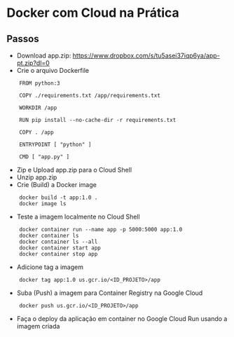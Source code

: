 # Docker com Cloud na Prática

## Passos

- Download app.zip: https://www.dropbox.com/s/tu5asei37iqp6ya/app-pt.zip?dl=0
- Crie o arquivo Dockerfile

```
    FROM python:3

    COPY ./requirements.txt /app/requirements.txt

    WORKDIR /app

    RUN pip install --no-cache-dir -r requirements.txt

    COPY . /app

    ENTRYPOINT [ "python" ]

    CMD [ "app.py" ]
```

- Zip e Upload app.zip para o Cloud Shell
- Unzip app.zip
- Crie (Build) a Docker image

```
    docker build -t app:1.0 .
    docker image ls
```

- Teste a imagem localmente no Cloud Shell

```
    docker container run --name app -p 5000:5000 app:1.0
    docker container ls 
    docker container ls --all
    docker container start app
    docker container stop app
```

- Adicione tag a imagem

```
    docker tag app:1.0 us.gcr.io/<ID_PROJETO>/app
```

- Suba (Push) a imagem para Container Registry na Google Cloud

```
    docker push us.gcr.io/<ID_PROJETO>/app
```

- Faça o deploy da aplicação em container no Google Cloud Run usando a imagem criada